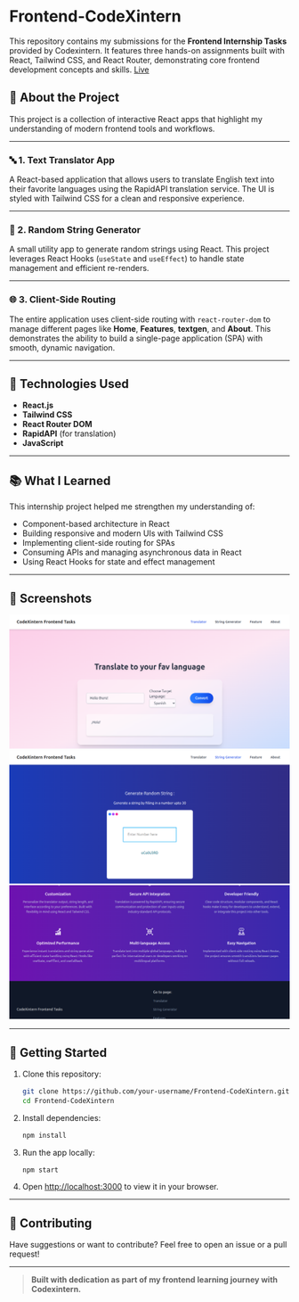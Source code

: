 # Frontend-CodeXintern

This repository contains my submissions for the **Frontend Internship Tasks** provided by Codexintern. It features three hands-on assignments built with React, Tailwind CSS, and React Router, demonstrating core frontend development concepts and skills. [Live](https://pikupika.github.io/Frontend-Codexintern/#/)

## 🚩 About the Project

This project is a collection of interactive React apps that highlight my understanding of modern frontend tools and workflows.

---

### 🔤 1. Text Translator App

A React-based application that allows users to translate English text into their favorite languages using the RapidAPI translation service. The UI is styled with Tailwind CSS for a clean and responsive experience.

---

### 🔁 2. Random String Generator

A small utility app to generate random strings using React. This project leverages React Hooks (`useState` and `useEffect`) to handle state management and efficient re-renders.

---

### 🌐 3. Client-Side Routing

The entire application uses client-side routing with `react-router-dom` to manage different pages like **Home**, **Features**, **textgen**, and **About**. This demonstrates the ability to build a single-page application (SPA) with smooth, dynamic navigation.

---

## 🚀 Technologies Used

- **React.js**
- **Tailwind CSS**
- **React Router DOM**
- **RapidAPI** (for translation)
- **JavaScript**

---

## 📚 What I Learned

This internship project helped me strengthen my understanding of:
- Component-based architecture in React
- Building responsive and modern UIs with Tailwind CSS
- Implementing client-side routing for SPAs
- Consuming APIs and managing asynchronous data in React
- Using React Hooks for state and effect management

---

## 📸 Screenshots

<!-- Replace with actual screenshots -->
![Text Translator App](screenshots/text-translator.png)
![Random String Generator](screenshots/random-string-generator.png)
![SPA Client-Side Routing](screenshots/spa-routing.png)

---

## 🏁 Getting Started

1. Clone this repository:
    ```bash
    git clone https://github.com/your-username/Frontend-CodeXintern.git
    cd Frontend-CodeXintern
    ```
2. Install dependencies:
    ```bash
    npm install
    ```
3. Run the app locally:
    ```bash
    npm start
    ```
4. Open [http://localhost:3000](http://localhost:3000) to view it in your browser.

---

## 🤝 Contributing

Have suggestions or want to contribute? Feel free to open an issue or a pull request!

---

> **Built with dedication as part of my frontend learning journey with Codexintern.**
